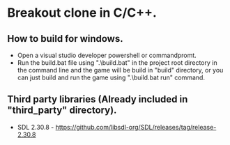 # Breakout clone in C/C++.

## How to build for windows.
- Open a visual studio developer powershell or commandpromt.
- Run the build.bat file using ".\build.bat" in the project root directory in the command line and the game will be build in "build" directory, or you can just build and run the game using ".\build.bat run" command.

## Third party libraries (Already included in "third_party" directory).
- SDL 2.30.8 - https://github.com/libsdl-org/SDL/releases/tag/release-2.30.8